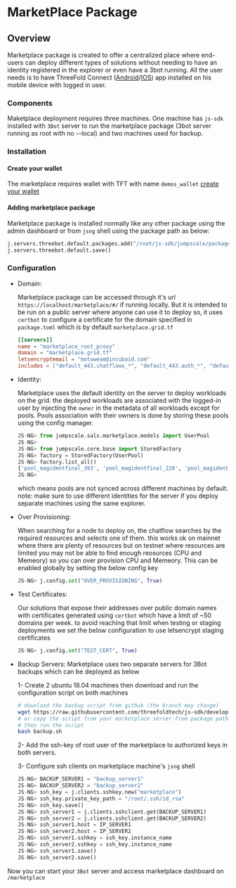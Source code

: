 # MarketPlace Package

## Overview

Marketplace package is created to offer a centralized place where end-users can deploy different types of solutions without needing to have an identity registered in the explorer or even have a 3bot running. All the user needs is to have ThreeFold Connect ([Android](https://play.google.com/store/apps/details?id=org.jimber.threebotlogin&hl=en)/[IOS](https://apps.apple.com/us/app/3bot-connect/id1459845885)) app installed on his mobile device with logged in user.

### Components

Maketplace deployment requires three machines. One machine has `js-sdk` installed with `3Bot` server to run the marketplace package (3bot server running as root with no --local) and two machines used for backup.

### Installation

#### Create your wallet

The marketplace requires wallet with TFT with name `demos_wallet` [create your wallet](https://sdk.threefold.io/#/sdk__3bot_sdk_wallet)

#### Adding marketplace package
Marketplace package is installed normally like any other package using the admin dashboard or from `jsng` shell using the package path as below:

```python
j.servers.threebot.default.packages.add("/root/js-sdk/jumpscale/packages/marketplace/")
j.servers.threebot.default.save()
```

### Configuration

- Domain:

    Marketplace package can be accessed through it's url `https://localhost/marketplace/#/` if running locally. But it is intended to be run on a public server where anyone can use it to deploy so, it uses `certbot` to configure a certificate for the domain specified in `package.toml` which is by default `marketplace.grid.tf`

    ```toml
    [[servers]]
    name = "marketplace_root_proxy"
    domain = "marketplace.grid.tf"
    letsencryptemail = "motaweam@incubaid.com"
    includes = ["default_443.chatflows_*", "default_443.auth_*", "default_443.marketplace*"]

    ```

- Identity:

    Marketplace uses the default identity on the server to deploy workloads on the grid. the deployed workloads are associated with the logged-in user by injecting the `owner` in the metadata of all workloads except for pools. Pools association with their owners is done by storing these pools using the config manager.

    ```python
    JS-NG> from jumpscale.sals.marketplace.models import UserPool
    JS-NG>
    JS-NG> from jumpscale.core.base import StoredFactory
    JS-NG> factory = StoredFactory(UserPool)
    JS-NG> factory.list_all()
    {'pool_magidentfinal_393', 'pool_magidentfinal_228', 'pool_magidentfinal_242', 'pool_magidentfinal_231'}
    JS-NG>
    ```

    which means pools are not synced across different machines by default.
    note: make sure to use different identities for the server if you deploy separate machines using the same explorer.

- Over Provisioning:

    When searching for a node to deploy on, the chatflow searches by the required resources and selects one of them. this works ok on mainnet where there are plenty of resources but on testnet where resources are limited you may not be able to find enough reosurces (CPU and Memeory) so you can over provision CPU and Memeory. This can be enabled globally by setting the below config key

    ```python
    JS-NG> j.config.set("OVER_PROVISIONING", True)
    ```

- Test Certificates:

    Our solutions that expose their addresses over public domain names with certificates generated using `certbot` which have a limit of ~50 domains per week. to avoid reaching that limit when testing or staging deployments we set the below configuration to use letsencrypt staging certificates

    ```python
    JS-NG> j.config.set("TEST_CERT", True)
    ```

- Backup Servers:
    Marketplace uses two separate servers for 3Bot backups which can be deployed as below

    1- Create 2 ubuntu 18.04 machines then download and run the configuration script on both machines

    ```bash
    # download the backup script from github (the branch may change)
    wget https://raw.githubusercontent.com/threefoldtech/js-sdk/development_capacitypool/jumpscale/packages/marketplace/scripts/backup.sh
    # or copy the script from your marketplace server from package path jumpscale/packages/marketplace/scripts/backup.sh to both backup servers
    # then run the script
    bash backup.sh
    ```

    2- Add the ssh-key of root user of the marketplace to authorized keys in both servers.

    3- Configure ssh clients on marketplace machine's `jsng` shell

    ```python
    JS-NG> BACKUP_SERVER1 = "backup_server1"
    JS-NG> BACKUP_SERVER2 = "backup_server2"
    JS-NG> ssh_key = j.clients.sshkey.new("marketplace")
    JS-NG> ssh_key.private_key_path = "/root/.ssh/id_rsa"
    JS-NG> ssh_key.save()
    JS-NG> ssh_server1 = j.clients.sshclient.get(BACKUP_SERVER1)
    JS-NG> ssh_server2 = j.clients.sshclient.get(BACKUP_SERVER2)
    JS-NG> ssh_server1.host = IP_SERVER1
    JS-NG> ssh_server2.host = IP_SERVER2
    JS-NG> ssh_server1.sshkey = ssh_key.instance_name
    JS-NG> ssh_server2.sshkey = ssh_key.instance_name
    JS-NG> ssh_server1.save()
    JS-NG> ssh_server2.save()
    ```


Now you can start your `3Bot` server and access marketplace dashboard on `/marketplace`
